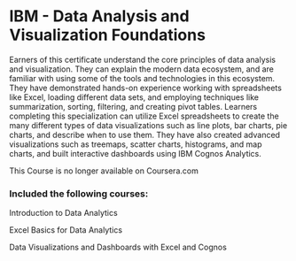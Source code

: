 # IBM - Data Analysis and Visualization Foundations

Earners of this certificate understand the core principles of data analysis and visualization. They can explain the modern data ecosystem, and are familiar with using some of the tools and technologies in this ecosystem. They have demonstrated hands-on experience working with spreadsheets like Excel, loading different data sets, and employing techniques like summarization, sorting, filtering, and creating pivot tables. Learners completing this specialization can utilize Excel spreadsheets to create the many different types of data visualizations such as line plots, bar charts, pie charts, and describe when to use them. They have also created advanced visualizations such as treemaps, scatter charts, histograms, and map charts, and built interactive dashboards using IBM Cognos Analytics.

This Course is no longer available on Coursera.com

### Included the following courses:

Introduction to Data Analytics

Excel Basics for Data Analytics

Data Visualizations and Dashboards with Excel and Cognos
